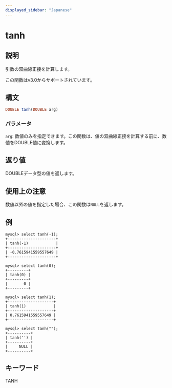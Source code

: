 ```yaml
---
displayed_sidebar: "Japanese"
---
```


# tanh

## 説明

引数の双曲線正接を計算します。

この関数はv3.0からサポートされています。

## 構文

```Haskell
DOUBLE tanh(DOUBLE arg)
```

### パラメータ

`arg`: 数値のみを指定できます。この関数は、値の双曲線正接を計算する前に、数値をDOUBLE値に変換します。

## 返り値

DOUBLEデータ型の値を返します。

## 使用上の注意

数値以外の値を指定した場合、この関数は`NULL`を返します。

## 例

```Plain
mysql> select tanh(-1);
+---------------------+
| tanh(-1)            |
+---------------------+
| -0.7615941559557649 |
+---------------------+

mysql> select tanh(0);
+---------+
| tanh(0) |
+---------+
|       0 |
+---------+

mysql> select tanh(1);
+--------------------+
| tanh(1)            |
+--------------------+
| 0.7615941559557649 |
+--------------------+

mysql> select tanh("");
+----------+
| tanh('') |
+----------+
|     NULL |
+----------+
```

## キーワード

TANH
